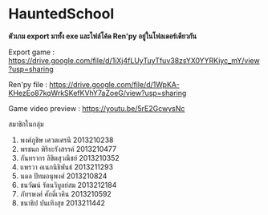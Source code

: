 # HauntedSchool
**ตัวเกม export มาทั้ง exe และไฟล์โค้ด Ren'py อยู่ในโฟลเดอร์เดียวกัน** 

Export game : https://drive.google.com/file/d/1iXj4fLUyTuyTfuv38zsYX0YYRKiyc_mY/view?usp=sharing

  
Ren'py file : https://drive.google.com/file/d/1WpKA-KHezEo87kqWrkSKefKVhY7aZoeG/view?usp=sharing 

Game video preview : https://youtu.be/5rE2GcwysNc 

สมาชิกในกลุ่ม
1. พงศ์ภูชิษ เศวตเศรนี 2013210238
2. พรชนก พิริยะรังสรรค์ 2013210477  
3. กันทรากร ลิขิตสุวณิชย์ 2013210352
4. แพรวา อเนกนิธิพันธ์ 2013211293
5. นดล ปัทมอนุพงศ์ 2013210824
6. ชนวัฒน์ รัตนวิบูลย์สม 2013212184
7. ภัทรพงศ์ ศักดิ์เวคิน 2013210592
8. ชนาธิป บันเทิงสุข 2013211442
